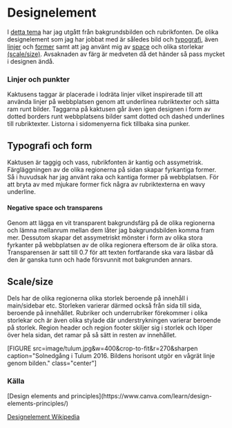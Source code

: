 ---
---

Designelement
=======================

I [detta tema](http://www.student.bth.se/~thdn18/dbwebb-kurser/design/me/redovisa/htdocs/rapport/designelement?style=kmom06-designelement) har jag utgått från bakgrundsbilden och rubrikfonten. De olika designelement som jag har jobbat med är således bild och [typografi](https://www.canva.com/learn/design-elements-principles/), även [linjer](https://en.wikipedia.org/wiki/Visual_design_elements_and_principles#Line) och [former](https://en.wikipedia.org/wiki/Visual_design_elements_and_principles#Shape) samt att jag använt mig av [space](https://en.wikipedia.org/wiki/Visual_design_elements_and_principles#Space) och olika storlekar [(scale/size)](https://www.canva.com/learn/design-elements-principles/). Avsaknaden av färg är medveten då det händer så pass mycket i designen ändå.

<h3>Linjer och punkter</h3>
Kaktusens taggar är placerade i lodräta linjer vilket inspirerade till att använda linjer på webbplatsen genom att underlinea rubriktexter och sätta ram runt bilder. Taggarna på kaktusen går även igen designen i form av dotted borders runt webbplatsens bilder samt dotted och dashed underlines till rubriktexter. Listorna i sidomenyerna fick tillbaka sina punker.

<h2>Typografi och form</h2>
Kaktusen är taggig och vass, rubrikfonten är kantig och assymetrisk. Färgläggningen av de olika regionerna på sidan skapar fyrkantiga former. Så i huvudsak har jag använt raka och kantiga former på webbplatsen. För att bryta av med mjukare former fick några av rubriktexterna en wavy underline.

<h4>Negative space och transparens</h4>
Genom att lägga en vit transparent bakgrundsfärg på de olika regionerna och lämna mellanrum mellan dem låter jag bakgrundsbilden komma fram mer. Dessutom skapar det assymetriskt mönster i form av olika stora fyrkanter på webbplatsen av de olika regionera eftersom de är olika stora. Transparensen är satt till 0.7 för att texten fortfarande ska vara läsbar då den är ganska tunn och hade försvunnit mot bakgrunden annars.

<h2>Scale/size</h2>
Dels har de olika regionerna olika storlek beroende på innehåll i main/sidebar etc. Storleken varierar därmed också från sida till sida, beroende på innehållet. Rubriker och underrubriker förekommer i olika storlekar och är även olika stylade där understrykningen varierar beroende på storlek. Region header och region footer skiljer sig i storlek och löper över hela sidan, det ramar på så sätt in resten av innehållet.

[FIGURE src=image/tulum.jpg&w=400&crop-to-fit&r=270&sharpen caption="Solnedgång i Tulum 2016. Bildens horisont utgör en vågrät linje genom bilden." class="center"]

<h3>Källa</h3>
[Design elements and principles](https://www.canva.com/learn/design-elements-principles/)

[Designelement Wikipedia](https://en.wikipedia.org/wiki/Visual_design_elements_and_principles#Elements_of_design)
